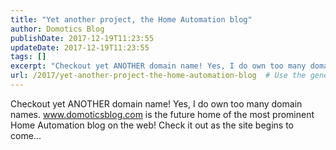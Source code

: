 ```yaml
---
title: "Yet another project, the Home Automation blog"
author: Domotics Blog
publishDate: 2017-12-19T11:23:55
updateDate: 2017-12-19T11:23:55
tags: []
excerpt: "Checkout yet ANOTHER domain name! Yes, I do own too many domain names. www.domoticsblog.com is the future home of the most prominent Home Automation blog on the web! Check it out as the site begins to come..."
url: /2017/yet-another-project-the-home-automation-blog  # Use the generated URL with year
---
```

Checkout yet ANOTHER domain name! Yes, I do own too many domain names. www.domoticsblog.com is the future home of the most prominent Home Automation blog on the web! Check it out as the site begins to come...
